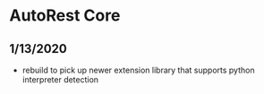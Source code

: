 # AutoRest Core 

## 1/13/2020
- rebuild to pick up newer extension library that supports python interpreter detection
